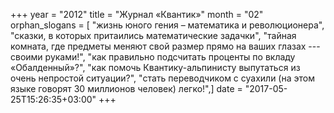+++
year = "2012"
title = "Журнал «Квантик»"
month = "02"
orphan_slogans = [ "жизнь юного гения – математика и революционера", "сказки, в которых притаились математические задачки", "тайная комната, где предметы меняют свой размер прямо на ваших глазах --- своими руками!", "как правильно подсчитать проценты по вкладу «Обалденный»?", "как помочь Квантику-альпинисту выпутаться из очень непростой ситуации?", "стать переводчиком с суахили (на этом языке говорят 30 миллионов человек) легко!",]
date = "2017-05-25T15:26:35+03:00"
+++
